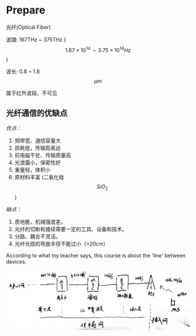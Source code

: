 # Prepare

光纤\(Optical Fiber\)

波譜: 167THz ~ 375THz \($$1.67 \times 10^{14} \sim 3.75 \times 10^{14} Hz$$\)

波长: 0.8 ~ 1.8 $$\mu m$$

属于红外波段，不可见

## 光纤通信的优缺点

_优点：_

1. 频带宽、通信容量大
2. 损耗低，传输距离远
3. 抗电磁干扰、传输质量高
4. 光泄露小，保密性好
5. 重量轻，体积小
6. 原材料丰富 \(二氧化硅$$SiO_2$$\)

_缺点：_

1. 质地脆，机械强度差。
2. 光纤的切断和接续需要一定的工具、设备和技术。
3. 分路、耦合不灵活。
4. 光纤光缆的弯曲半径不能过小（&gt;20cm）

According to what my teacher says, this course is about the 'line' between devices.

![](../../.gitbook/assets/the_big_picture_about_communication_system.jpg)

